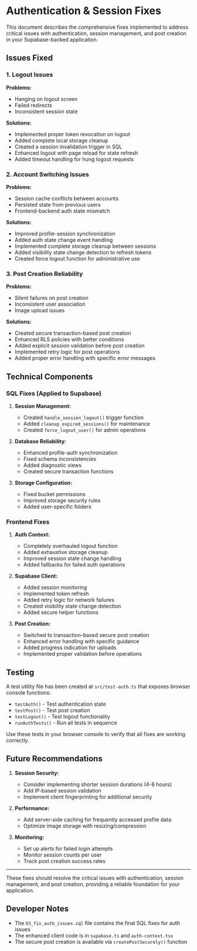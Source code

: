 # Authentication & Session Fixes

This document describes the comprehensive fixes implemented to address critical issues with authentication, session management, and post creation in your Supabase-backed application.

## Issues Fixed

### 1. Logout Issues

**Problems:**
- Hanging on logout screen
- Failed redirects
- Inconsistent session state

**Solutions:**
- Implemented proper token revocation on logout
- Added complete local storage cleanup
- Created a session invalidation trigger in SQL
- Enhanced logout with page reload for state refresh
- Added timeout handling for hung logout requests

### 2. Account Switching Issues

**Problems:**
- Session cache conflicts between accounts
- Persisted state from previous users
- Frontend-backend auth state mismatch

**Solutions:**
- Improved profile-session synchronization
- Added auth state change event handling
- Implemented complete storage cleanup between sessions
- Added visibility state change detection to refresh tokens
- Created force logout function for administrative use

### 3. Post Creation Reliability

**Problems:**
- Silent failures on post creation
- Inconsistent user association
- Image upload issues

**Solutions:**
- Created secure transaction-based post creation
- Enhanced RLS policies with better conditions
- Added explicit session validation before post creation
- Implemented retry logic for post operations
- Added proper error handling with specific error messages

## Technical Components

### SQL Fixes (Applied to Supabase)

1. **Session Management:**
   - Created `handle_session_logout()` trigger function
   - Added `cleanup_expired_sessions()` for maintenance
   - Created `force_logout_user()` for admin operations

2. **Database Reliability:**
   - Enhanced profile-auth synchronization
   - Fixed schema inconsistencies
   - Added diagnostic views
   - Created secure transaction functions

3. **Storage Configuration:**
   - Fixed bucket permissions
   - Improved storage security rules
   - Added user-specific folders

### Frontend Fixes

1. **Auth Context:**
   - Completely overhauled logout function
   - Added exhaustive storage cleanup
   - Improved session state change handling
   - Added fallbacks for failed auth operations

2. **Supabase Client:**
   - Added session monitoring
   - Implemented token refresh
   - Added retry logic for network failures
   - Created visibility state change detection
   - Added secure helper functions

3. **Post Creation:**
   - Switched to transaction-based secure post creation
   - Enhanced error handling with specific guidance
   - Added progress indication for uploads
   - Implemented proper validation before operations

## Testing

A test utility file has been created at `src/test-auth.ts` that exposes browser console functions:

- `testAuth()` - Test authentication state
- `testPost()` - Test post creation
- `testLogout()` - Test logout functionality
- `runAuthTests()` - Run all tests in sequence

Use these tests in your browser console to verify that all fixes are working correctly.

## Future Recommendations

1. **Session Security:**
   - Consider implementing shorter session durations (4-8 hours)
   - Add IP-based session validation
   - Implement client fingerprinting for additional security

2. **Performance:**
   - Add server-side caching for frequently accessed profile data
   - Optimize image storage with resizing/compression

3. **Monitoring:**
   - Set up alerts for failed login attempts
   - Monitor session counts per user
   - Track post creation success rates

---

These fixes should resolve the critical issues with authentication, session management, and post creation, providing a reliable foundation for your application.

## Developer Notes

- The `03_fix_auth_issues.sql` file contains the final SQL fixes for auth issues
- The enhanced client code is in `supabase.ts` and `auth-context.tsx`
- The secure post creation is available via `createPostSecurely()` function 